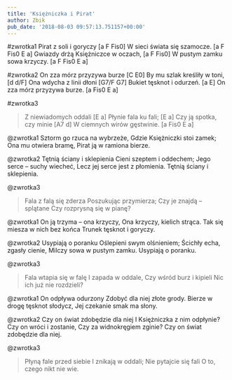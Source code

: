 ```yaml
---
title: 'Księżniczka i Pirat'
author: Zbik
pub_date: '2018-08-03 09:57:13.751157+00:00'
---
```


#zwrotka1
Pirat z soli i goryczy [a F Fis0]
W sieci świata się szamocze. [a F Fis0 E a]
Gwiazdy drżą Księżniczce w oczach, [a F Fis0]
W pustym zamku sowa krzyczy. [a F Fis0 E a]

#zwrotka2
On zza mórz przyzywa burze [C E0]
By mu szlak kreśliły w toni, [d d/F]
Ona wdycha z linii dłoni [G7/F G7]
Bukiet tęsknot i odurzeń. [a E]
On zza mórz przyzywa burze. [a Fis0 E a]

#zwrotka3
>Z niewiadomych oddali [E a]
>Płynie fala ku fali; [E a]
>Czy ją spotka, czy minie [A7 d]
>W ciemnych wirów gęstwinie. [a Fis0 E a]

@zwrotka1
Sztorm go rzuca na wybrzeże,
Gdzie Księżniczki stoi zamek;
Ona mu otwiera bramę,
Pirat ją w ramiona bierze.

@zwrotka2
Tętnią ściany i sklepienia
Cieni szeptem i oddechem;
Jego serce – suchy wiecheć,
Lecz jej serce jest z płomienia.
Tętnią ściany i sklepienia.

@zwrotka3
>Fala z falą się zderza
>Poszukując przymierza;
>Czy je znajdą – splątane
>Czy rozprysną się w pianę?

@zwrotka1
On ją trzyma – ona krzyczy,
Ona krzyczy, kielich strąca.
Tak się miesza w nich bez końca
Trunek tęsknot i goryczy.

@zwrotka2
Usypiają o poranku
Oślepieni swym olśnieniem;
Ścichły echa, zgasły cienie,
Milczy sowa w pustym zamku.
Usypiają o poranku.

@zwrotka3
>Fala wtapia się w falę
>I zapada w oddale,
>Czy wśród burz i kipieli
>Nic ich już nie rozdzieli?

@zwrotka1
On odpływa odurzony
Zdobyć dla niej złote grody.
Bierze w drogę tęsknot słodycz,
Jej czekanie smak ma słony.

@zwrotka2
Czy on świat zdobędzie dla niej
I Księżniczka z nim odpłynie?
Czy on wróci i zostanie,
Czy za widnokręgiem zginie?
Czy on świat zdobędzie dla niej.

@zwrotka3
>Płyną fale przed siebie
>I znikają w oddali;
>Nie pytajcie się fali
>O to, czego nikt nie wie.